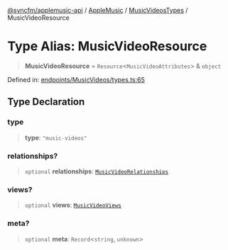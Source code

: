 [@syncfm/applemusic-api](../../../../../../globals.md) / [AppleMusic](../../../index.md) / [MusicVideosTypes](../index.md) / MusicVideoResource

# Type Alias: MusicVideoResource

> **MusicVideoResource** = `Resource`\<`MusicVideoAttributes`\> & `object`

Defined in: [endpoints/MusicVideos/types.ts:65](https://github.com/sync-fm/applemusic-api/blob/9471caba6a6b5bc92263ffc6e5d9c04672ec1f7f/src/endpoints/MusicVideos/types.ts#L65)

## Type Declaration

### type

> **type**: `"music-videos"`

### relationships?

> `optional` **relationships**: [`MusicVideoRelationships`](../interfaces/MusicVideoRelationships.md)

### views?

> `optional` **views**: [`MusicVideoViews`](../interfaces/MusicVideoViews.md)

### meta?

> `optional` **meta**: `Record`\<`string`, `unknown`\>
